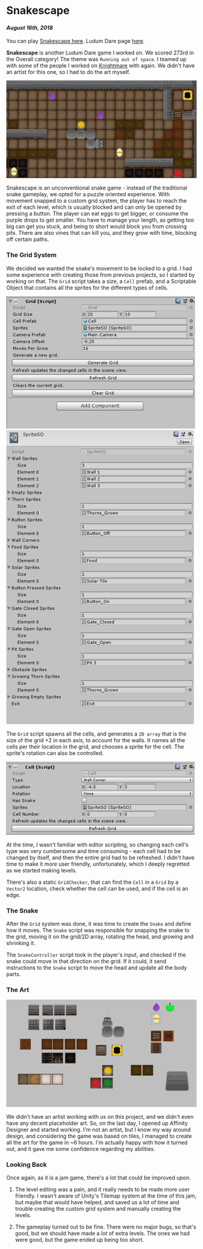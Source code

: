 [comment]: # (*.title*Snakescape*.title*)
[comment]: # (*.desc*My Ludum Dare 42 entry, Snakescape.*.desc*)
[comment]: # (*.tags*unity, C#, game, ludum dare, ld42, jam, affinity designer, graphics, art, 2018, finished, featured*.tags*)
[comment]: # (*.date*16-8-2018*.date*)

# Snakescape

#### *August 16th, 2018*

You can play [Snakescape here](https://krasse.itch.io/snakescape). Ludum Dare page [here](https://ldjam.com/events/ludum-dare/42/hissterics).

**Snakescape** is another Ludum Dare game I worked on. We scored 273rd in the Overall category! The theme was `Running out of space`. I teamed up with some of the people I worked on [Knightmare](../4/knightmare.html) with again. We didn't have an artist for this one, so I had to do the art myself.

![Snakescape Cover Image](snakescape_assets/coverImg.png)

Snakescape is an unconventional snake game - instead of the traditional snake gameplay, we opted for a puzzle oriented experience. With movement snapped to a custom grid system, the player has to reach the exit of each level, which is usually blocked and can only be opened by pressing a button. The player can eat eggs to get bigger, or consume the purple drops to get smaller. You have to manage your length, as getting too big can get you stuck, and being to short would block you from crossing pits. There are also vines that can kill you, and they grow with time, blocking off certain paths.

### The Grid System

We decided we wanted the snake's movement to be locked to a grid. I had some experience with creating those from previous projects, so I started by working on that. The `Grid` script takes a size, a `Cell` prefab, and a Scriptable Object that contains all the sprites for the different types of cells.

![Grid inspector](snakescape_assets/gridInspector.png)
![Sprite SO](snakescape_assets/spritesSO.png)

The `Grid` script spawns all the cells, and generates a `2D array` that is the size of the grid +2 in each axis, to account for the walls. It names all the cells per their location in the grid, and chooses a sprite for the cell. The sprite's rotation can also be controlled.

![Cell inspector](snakescape_assets/cell.png)

At the time, I wasn't familiar with editor scripting, so changing each cell's type was very cumbersome and time consuming - each cell had to be changed by itself, and then the entire grid had to be refreshed. I didn't have time to make it more user friendly, unfortunately, which I deeply regretted as we started making levels.

There's also a static `GridChecker`, that can find the `Cell` in a `Grid` by a `Vector2` location, check whether the cell can be used, and if the cell is an edge.

### The Snake

After the `Grid` system was done, it was time to create the `Snake` and define how it moves. The `Snake` script was responsible for snapping the snake to the grid, moving it on the grid/2D array, rotating the head, and growing and shrinking it.

The `SnakeController` script took in the player's input, and checked if the snake could move in that direction on the grid. If it could, it send instructions to the `Snake` script to move the head and update all the body parts.

### The Art

![Snakescape Art](snakescape_assets/tiles.png)

We didn't have an artist working with us on this project, and we didn't even have any decent placeholder art. So, on the last day, I opened up Affinity Designer and started working. I'm not an artist, but I know my way around design, and considering the game was based on tiles, I managed to create all the art for the game in ~6 hours. I'm actually happy with how it turned out, and it gave me some confidence regarding my abilities.

### Looking Back

Once again, as it is a jam game, there's a lot that could be improved upon.

1. The level editing was a pain, and it really needs to be made more user friendly. I wasn't aware of Unity's Tilemap system at the time of this jam, but maybe that would have helped, and saved us a lot of time and trouble creating the custom grid system and manually creating the levels.

2. The gameplay turned out to be fine. There were no major bugs, so that's good, but we should have made a *lot* of extra levels. The ones we had were good, but the game ended up being too short.
